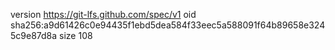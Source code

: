 version https://git-lfs.github.com/spec/v1
oid sha256:a9d61426c0e94435f1ebd5dea584f33eec5a588091f64b89658e3245c9e87d8a
size 108
